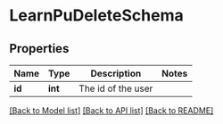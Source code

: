 # LearnPuDeleteSchema

## Properties
Name | Type | Description | Notes
------------ | ------------- | ------------- | -------------
**id** | **int** | The id of the user | 

[[Back to Model list]](../README.md#documentation-for-models) [[Back to API list]](../README.md#documentation-for-api-endpoints) [[Back to README]](../README.md)


